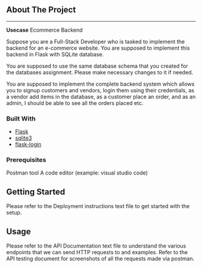 ## About The Project
-------------------------
**Usecase**
Ecommerce Backend

Suppose you are a Full-Stack Developer who is tasked to implement the backend for an e-commerce website. You are supposed to implement this backend in Flask with SQLite database.

You are supposed to use the same database schema that you created for the databases assignment. Please make necessary changes to it if needed.

You are supposed to implement the complete backend system which allows you to signup customers and vendors, login them using their credentials, as a vendor add items in the database, as a customer place an order, and as an admin, I should be able to see all the orders placed etc.
 

### Built With

* [Flask](https://flask.palletsprojects.com/en/2.0.x/)
* [sqlite3](https://docs.python.org/3/library/sqlite3.html)
* [flask-login](https://flask-login.readthedocs.io/en/latest/)


### Prerequisites

Postman tool
A code editor (example: visual studio code)


## Getting Started
Please refer to the Deployment instructions text file to get started with the setup.


## Usage
Please refer to the API Documentation text file to understand the various endpoints that we can send HTTP requests to and examples.
Refer to the API testing document for screenshots of all the requests made via postman.
